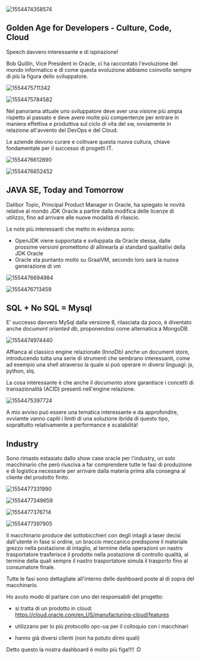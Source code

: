 ![1554474358574](/home/davide/.config/Typora/typora-user-images/1554474358574.png)



## Golden Age for Developers - Culture, Code, Cloud

Speech davvero interessante e di ispirazione!

Bob Quillin, Vice President in Oracle, ci ha raccontato l'evoluzione del mondo informatico e di come questa evoluzione abbiamo coinvolto sempre di più la figura dello sviluppatore.



![1554475711342](/home/davide/.config/Typora/typora-user-images/1554475711342.png)

![1554475784582](/home/davide/.config/Typora/typora-user-images/1554475784582.png)

Nel panorama attuale uno sviluppatore deve aver una visione più ampia rispetto al passato e deve avere molte più compentenze per entrare in maniera effettiva e produttiva sul ciclo di vita del sw, ovviamente in relazione all'avvento del DevOps e del Cloud.  

Le aziende devono curare e coltivare questa nuova cultura, chiave fondamentale per il successo di progetti IT.

![1554476612890](/home/davide/.config/Typora/typora-user-images/1554476612890.png)

![1554476652452](/home/davide/.config/Typora/typora-user-images/1554476652452.png)



## JAVA SE, Today and Tomorrow



Dalibor Topic, Principal Product Manager in Oracle,  ha spiegato le novità relative al mondo JDK Oracle a partire dalla modifica delle licenze di utilizzo, fino ad arrivare alle nuove modalità di rilascio.

Le note più interessanti che metto in evidenza sono:

- OpenJDK viene supportata e sviluppata da Oracle stessa, dalle prossime versioni promettono di allinearla ai standard qualitativi della JDK Oracle
- Oracle sta puntanto molto su GraalVM, secondo loro sarà la nuova generazione di vm



![1554476694984](/home/davide/.config/Typora/typora-user-images/1554476694984.png)

![1554476713459](/home/davide/.config/Typora/typora-user-images/1554476713459.png)



## SQL + No SQL = Mysql



E' successo davvero MySql dalla versione 8, rilasciata da poco, è diventato anche *document oriented db*, proponendosi come alternatica a MongoDB.

![1554474974440](/home/davide/.config/Typora/typora-user-images/1554474974440.png)

Affianca al classico engine relazionale (InnoDb) anche un document store, introducendo tutta una serie di strumenti che sembrano interessanti, come ad esempio una shell atraverso la quale si può operare in diversi linguagi: js, python, slq.

La cosa interessante è che anche il *documento store* garantisce i concetti di transazionalità (ACID) presenti nell'engine relazione.

![1554475397724](/home/davide/.config/Typora/typora-user-images/1554475397724.png)



A mio avviso può essere una tematica interessante e da approfondire, ovviamte vanno capiti i limiti di una soluzione ibrida di questo tipo, soprattutto relativamente a performance e scalabilità!



## Industry

Sono rimasto estasiato dallo show case oracle per l'industry, un solo macchinario che però riusciva a far comprendere tutte le fasi di produzione e di logistica necessarie per arrivare dalla materia prima alla consegna al cliente del prodotto finito.

![1554477331990](/home/davide/.config/Typora/typora-user-images/1554477331990.png)

![1554477349659](/home/davide/.config/Typora/typora-user-images/1554477349659.png)

![1554477376714](/home/davide/.config/Typora/typora-user-images/1554477376714.png)

![1554477397905](/home/davide/.config/Typora/typora-user-images/1554477397905.png)



Il macchinario produce dei sottobicchieri con degli intagli a laser decisi dall'utente in fase si ordine, un braccio meccanico predispone il materiale grezzo nella postazione di intaglio, al termine della operazioni un nastro trasportatore trasferisce il prodotto nella postazione di controllo qualità, al termine della quali sempre il nastro trasportatore simula il trasporto fino al consumatore finale. 

Tutte le fasi sono dettagliate all'interno delle dashboard poste al di sopra del macchinario. 

Ho avuto modo di parlare con uno dei responsabili del progetto:

- si tratta di un prodotto in cloud: <https://cloud.oracle.com/en_US/manufacturing-cloud/features>

- utilizzano per lo più protocollo opc-ua per il colloquio con i macchinari
- hanno già diversi clienti (non ha potuto dirmi quali)

Detto questo la nostra dashboard è molto più figa!!!! :D